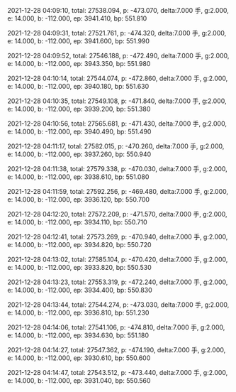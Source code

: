2021-12-28 04:09:10, total: 27538.094, p: -473.070, delta:7.000 手, g:2.000, e: 14.000, b: -112.000, ep: 3941.410, bp: 551.810

2021-12-28 04:09:31, total: 27521.761, p: -474.320, delta:7.000 手, g:2.000, e: 14.000, b: -112.000, ep: 3941.600, bp: 551.990

2021-12-28 04:09:52, total: 27546.188, p: -472.490, delta:7.000 手, g:2.000, e: 14.000, b: -112.000, ep: 3943.350, bp: 551.980

2021-12-28 04:10:14, total: 27544.074, p: -472.860, delta:7.000 手, g:2.000, e: 14.000, b: -112.000, ep: 3940.180, bp: 551.630

2021-12-28 04:10:35, total: 27549.108, p: -471.840, delta:7.000 手, g:2.000, e: 14.000, b: -112.000, ep: 3939.200, bp: 551.380

2021-12-28 04:10:56, total: 27565.681, p: -471.430, delta:7.000 手, g:2.000, e: 14.000, b: -112.000, ep: 3940.490, bp: 551.490

2021-12-28 04:11:17, total: 27582.015, p: -470.260, delta:7.000 手, g:2.000, e: 14.000, b: -112.000, ep: 3937.260, bp: 550.940

2021-12-28 04:11:38, total: 27579.338, p: -470.030, delta:7.000 手, g:2.000, e: 14.000, b: -112.000, ep: 3938.610, bp: 551.080

2021-12-28 04:11:59, total: 27592.256, p: -469.480, delta:7.000 手, g:2.000, e: 14.000, b: -112.000, ep: 3936.120, bp: 550.700

2021-12-28 04:12:20, total: 27572.209, p: -471.570, delta:7.000 手, g:2.000, e: 14.000, b: -112.000, ep: 3934.110, bp: 550.710

2021-12-28 04:12:41, total: 27573.269, p: -470.940, delta:7.000 手, g:2.000, e: 14.000, b: -112.000, ep: 3934.820, bp: 550.720

2021-12-28 04:13:02, total: 27585.104, p: -470.420, delta:7.000 手, g:2.000, e: 14.000, b: -112.000, ep: 3933.820, bp: 550.530

2021-12-28 04:13:23, total: 27553.319, p: -472.240, delta:7.000 手, g:2.000, e: 14.000, b: -112.000, ep: 3934.400, bp: 550.830

2021-12-28 04:13:44, total: 27544.274, p: -473.030, delta:7.000 手, g:2.000, e: 14.000, b: -112.000, ep: 3936.810, bp: 551.230

2021-12-28 04:14:06, total: 27541.106, p: -474.810, delta:7.000 手, g:2.000, e: 14.000, b: -112.000, ep: 3934.630, bp: 551.180

2021-12-28 04:14:27, total: 27547.362, p: -474.190, delta:7.000 手, g:2.000, e: 14.000, b: -112.000, ep: 3930.610, bp: 550.600

2021-12-28 04:14:47, total: 27543.512, p: -473.440, delta:7.000 手, g:2.000, e: 14.000, b: -112.000, ep: 3931.040, bp: 550.560